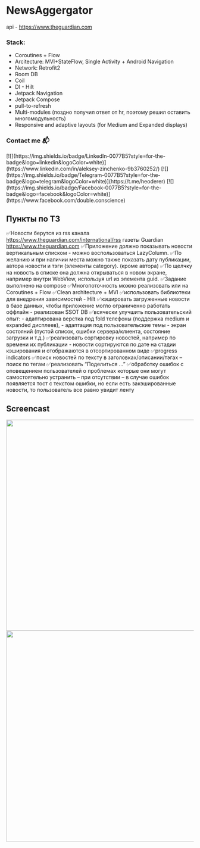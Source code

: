 # NewsAggergator

api - https://www.theguardian.com

### Stack:
- Coroutines + Flow
- Arcitecture: MVI+StateFlow, Single Activity + Android Navigation
- Network: Retrofit2
- Room DB
- Coil
- DI - Hilt
- Jetpack Navigation
- Jetpack Compose
- pull-to-refresh
- Multi-modules (поздно получил ответ от hr, поэтому решил оставить многомодульность)
- Responsive and adaptive layouts (for Medium and Expanded displays)

### Contact me  📬

<p align="left">
[![](https://img.shields.io/badge/LinkedIn-0077B5?style=for-the-badge&logo=linkedin&logoColor=white)](https://www.linkedin.com/in/aleksey-zinchenko-9b3760252/)
[![](https://img.shields.io/badge/Telegram-0077B5?style=for-the-badge&logo=telegram&logoColor=white)](https://t.me/heoderer)
[![](https://img.shields.io/badge/Facebook-0077B5?style=for-the-badge&logo=facebook&logoColor=white)](https://www.facebook.com/double.conscience)
</p>

## Пункты по ТЗ
✅Новости берутся из rss канала https://www.theguardian.com/international/rss газеты Guardian https://www.theguardian.com
✅Приложение должно показывать новости вертикальным списком - можно воспользоваться LazyColumn.
✅По желанию и при наличии места можно также показать дату публикации, автора новости и тэги (элементы category). (кроме автора)
✅По щелчку на новость в списке она должна открываться в новом экране, например внутри WebView, используя url из элемента guid.
✅Задание выполнено на compose
✅Многопоточность можно реализовать или на Coroutines + Flow
✅Clean architecture + MVI
✅использовать библиотеки для внедрения зависимостей - Hilt
✅кэшировать загруженные новости в базе данных, чтобы приложение могло ограниченно работать оффлайн - реализован SSOT DB
✅всячески улучшить пользовательский опыт:
    - адаптирована верстка под fold телефоны (поддержка medium и expanded дисплеев), 
    - адаптация под пользовательские темы
    - экран состояний (пустой список, ошибки сервера/клиента, состояние загрузки и т.д.)
✅реализовать сортировку новостей, например по времени их публикации - новости сортируются по дате на стадии кэширования и отображаются в отсортированном виде
✅progress indicators
✅поиск новостей по тексту в заголовках/описании/тэгах – поиск по тегам
✅реализовать “Поделиться …”
✅обработку ошибок с оповещением пользователей о проблемах которые они могут самостоятельно устранить – при отсутствии – в случае ошибок появляется тост с текстом ошибки, но если есть закэшированные новости, то пользователь все равно увидит ленту


## Screencast

<img src="./demo/screencast_00.gif" width="800" height="567"> 
<img src="./demo/screencast_01.gif" width="800" height="567"> 